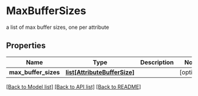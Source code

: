 # MaxBufferSizes

a list of max buffer sizes, one per attribute

## Properties

| Name                 | Type                                                    | Description | Notes      |
| -------------------- | ------------------------------------------------------- | ----------- | ---------- |
| **max_buffer_sizes** | [**list[AttributeBufferSize]**](AttributeBufferSize.md) |             | [optional] |

[[Back to Model list]](../README.md#documentation-for-models) [[Back to API list]](../README.md#documentation-for-api-endpoints) [[Back to README]](../README.md)
